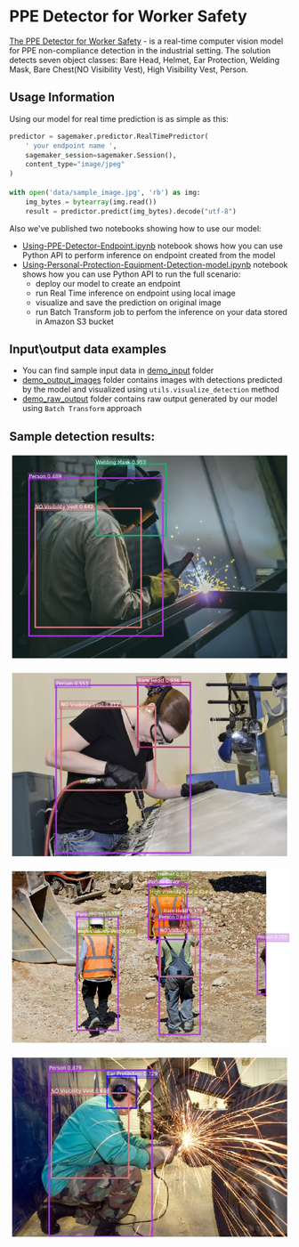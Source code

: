# PPE Detector for Worker Safety
[The PPE Detector for Worker Safety](https://aws.amazon.com/marketplace/pp/prodview-6gvzwuebead3o) - is a real-time computer vision model for PPE non-compliance detection in the industrial setting. The solution detects seven object classes: Bare Head, Helmet, Ear Protection, Welding Mask, Bare Chest(NO Visibility Vest), High Visibility Vest, Person.

## Usage Information

Using our model for real time prediction is as simple as this:

```python
predictor = sagemaker.predictor.RealTimePredictor(
    ' your endpoint name ',
    sagemaker_session=sagemaker.Session(),
    content_type="image/jpeg"
)

with open('data/sample_image.jpg', 'rb') as img:
    img_bytes = bytearray(img.read())
    result = predictor.predict(img_bytes).decode("utf-8")
```

Also we've published two notebooks showing how to use our model:
* [Using-PPE-Detector-Endpoint.ipynb](Using-PPE-Detector-Endpoint.ipynb) notebook shows how you can use Python API to perform inference on endpoint created from the model
* [Using-Personal-Protection-Equipment-Detection-model.ipynb](Using-Personal-Protection-Equipment-Detection-model.ipynb) notebook shows how you can use Python API to run the full scenario:
    * deploy our model to create an endpoint
    * run Real Time inference on endpoint using local image
    * visualize  and save the prediction on original image
    * run Batch Transform job to perfom the inference on your data stored in Amazon S3 bucket

## Input\output data examples

* You can find sample input data in [demo_input](data/test_samples/demo_input) folder
* [demo_output_images](data/test_samples/demo_output_images) folder contains images with detections predicted by the model and visualized using `utils.visualize_detection` method
* [demo_raw_output](data/test_samples/demo_raw_output) folder contains raw output generated by our model using `Batch Transform` approach

## Sample detection results:

![PPE Detector output example](data/test_samples/demo_output_images/54_11.Welder_in_Egypt_%28...jpg?raw=true)

![PPE Detector output example](data/test_samples/demo_output_images/17_34.160728-F-VV898-05...jpg?raw=true)

![PPE Detector output example](data/test_samples/demo_output_images/79_32.site-1536859_960_...jpg?raw=true)

![PPE Detector output example](data/test_samples/demo_output_images/108_87.13520761816095.jp...jpg?raw=true)
